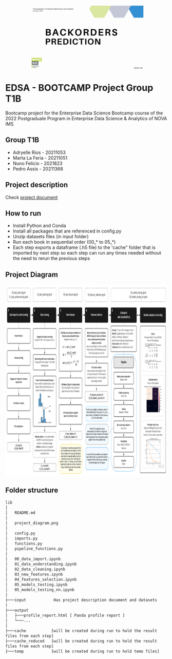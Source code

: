 
<p align="center">
  <img src="project_cover.png" align="middle" height="300" style="height:200px"/>
</p>

# EDSA - BOOTCAMP Project Group T1B

Bootcamp project for the Enterprise Data Science Bootcamp course of the 2022 Postgraduate Program in Enterprise Data Science & Analytics of NOVA IMS

## Group T1B

* Adryelle Rios - 20211053
* Marta La Feria - 20211051
* Nuno Felicio - 2021823
* Pedro Assis - 20211368

## Project description

Check [project document](input/BI4ALL_-_NOVA_IMS_-_Back_Orders_Prediction.pdf)
## How to run

* Install Python and Conda
* Install all packages that are referenced in config.py
* Unzip datasets files (in input folder)
* Run each book in sequential order (00_* to 05_*)
* Each step exports a dataframe (.h5 file) to the 'cache" folder that is imported by next step so each step can run any times needed without the need to rerun the previous steps
  
## Project Diagram

<p align="center">
<img src="project_diagram.png" align="center" height="600" style="height:600px"/>
</p>

## Folder structure

```
lib
│
│   README.md               
│
│   project_diagram.png
│
│   config.py
│   imports.py
│   functions.py
│   pipeline_functions.py
│
│   00_data_import.ipynb
│   01_data_understanding.ipynb
│   02_data_cleaning.ipynb
│   03_new_features.ipynb
│   04_features_selection.ipynb
│   05_models_testing.ipynb
│   05_models_testing_nn.ipynb
│
├───input            Has project description document and datasets
|
├───output                  
│   ├───profile_report.html [ Panda profile report ]         
│   └───... 
│
├───cache           [will be created during run to hold the result files from each step]
├───cache_reduced   [will be created during run to hold the result files from each step]
├───temp            [will be created during run to hold temo files]
